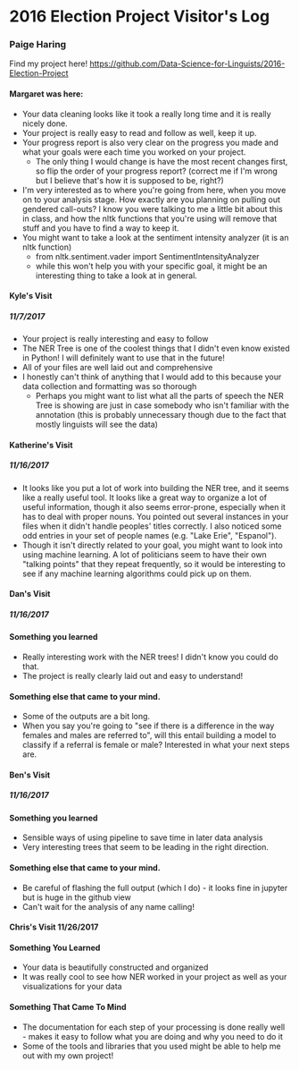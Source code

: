 # 2016 Election Project Visitor's Log
### Paige Haring

Find my project here!
https://github.com/Data-Science-for-Linguists/2016-Election-Project



#### Margaret was here:
- Your data cleaning looks like it took a really long time and it is really nicely done.
- Your project is really easy to read and follow as well, keep it up.
- Your progress report is also very clear on the progress you made and what your goals were each time you worked on your project.
  - The only thing I would change is have the most recent changes first, so flip the order of your progress report? (correct me if I'm wrong but I believe that's how it is supposed to be, right?)
- I'm very interested as to where you're going from here, when you move on to your analysis stage. How exactly are you planning on pulling out gendered call-outs? I know you were talking to me a little bit about this in class, and how the nltk functions that you're using will remove that stuff and you have to find a way to keep it.
- You might want to take a look at the sentiment intensity analyzer (it is an nltk function)
  - from nltk.sentiment.vader import SentimentIntensityAnalyzer
  - while this won't help you with your specific goal, it might be an interesting thing to take a look at in general.

#### Kyle's Visit
##### 11/7/2017
- Your project is really interesting and easy to follow
- The NER Tree is one of the coolest things that I didn't even know existed in Python! I will definitely want to use that in the future!
- All of your files are well laid out and comprehensive
- I honestly can't think of anything that I would add to this because your data collection and formatting was so thorough
  - Perhaps you might want to list what all the parts of speech the NER Tree is showing are just in case somebody who isn't familiar with the annotation (this is probably unnecessary though due to the fact that mostly linguists will see the data)

#### Katherine's Visit
##### 11/16/2017
- It looks like you put a lot of work into building the NER tree, and it seems like a really useful tool. It looks like a great way to organize a lot of useful information, though it also seems error-prone, especially when it has to deal with proper nouns. You pointed out several instances in your files when it didn't handle peoples' titles correctly. I also noticed some odd entries in your set of people names (e.g. "Lake Erie", "Espanol").
- Though it isn't directly related to your goal, you might want to look into using machine learning. A lot of politicians seem to have their own "talking points" that they repeat frequently, so it would be interesting to see if any machine learning algorithms could pick up on them.

#### Dan's Visit
##### 11/16/2017
#### Something you learned
  - Really interesting work with the NER trees! I didn't know you could do that.
  - The project is really clearly laid out and easy to understand!

#### Something else that came to your mind.
  - Some of the outputs are a bit long.
  - When you say you're going to "see if there is a difference in the way females and males are referred to", will this entail building a model to classify if a referral is female or male? Interested in what your next steps are.

#### Ben's Visit  
##### 11/16/2017  
#### Something you learned  
- Sensible ways of using pipeline to save time in later data analysis
- Very interesting trees that seem to be leading in the right direction.

#### Something else that came to your mind.
- Be careful of flashing the full output (which I do) - it looks fine in jupyter but is huge in the github view
- Can't wait for the analysis of any name calling!

#### Chris's Visit 11/26/2017
#### Something You Learned
  - Your data is beautifully constructed and organized
  - It was really cool to see how NER worked in your project as well as your visualizations for your data 

#### Something That Came To Mind
  - The documentation for each step of your processing is done really well - makes it easy to follow what you are doing and why you need to do it
  - Some of the tools and libraries that you used might be able to help me out with my own project! 
